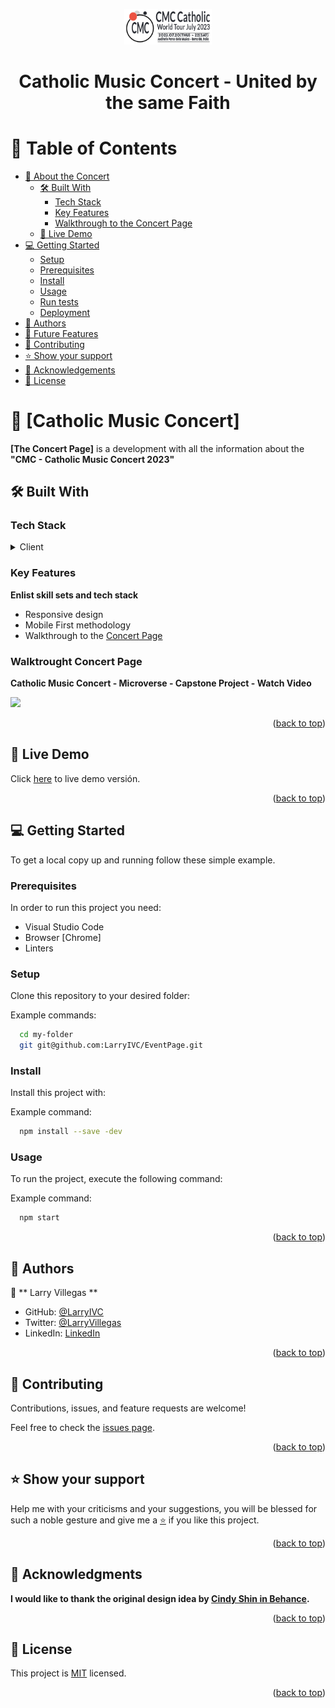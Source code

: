 <a name="readme-top"></a>

<div align="center">
   <img src="images/logo-big.png" alt="logo" width="140"  height="auto" />
  <br/>
  <h1><b>Catholic Music Concert - United by the same Faith</b></h1>

</div>

# 📗 Table of Contents 

- [📖 About the Concert](#about-project)
  - [🛠 Built With](#built-with)
    - [Tech Stack](#tech-stack)
    - [Key Features](#key-features)
    - [Walkthrough to the Concert Page](#walkthrough)
  - [🚀 Live Demo](#live-demo)
- [💻 Getting Started](#getting-started)
  - [Setup](#setup)
  - [Prerequisites](#prerequisites)
  - [Install](#install)
  - [Usage](#usage)
  - [Run tests](#run-tests)
  - [Deployment](#triangular_flag_on_post-deployment)
- [👥 Authors](#authors)
- [🔭 Future Features](#future-features)
- [🤝 Contributing](#contributing)
- [⭐️ Show your support](#support)
- [🙏 Acknowledgements](#acknowledgements)
- [📝 License](#license)


# 📖 [Catholic Music Concert] <a name="about-project"></a>

**[The Concert Page]** is a development with all the information about the **"CMC - Catholic Music Concert 2023"**

## 🛠 Built With <a name="built-with"></a>

### Tech Stack <a name="tech-stack"></a>

<details>
  <summary>Client</summary>
  <ul>
    <li><a href="https://code.visualstudio.com/">HTML</a></li>
    <li><a href="https://www.w3.org/standards/">CSS</a></li>
  </ul>
</details>
  
### Key Features <a name="key-features"></a>

**Enlist skill sets and tech stack**
- Responsive design
- Mobile First methodology
- Walkthrough to the [Concert Page](https://www.loom.com/)

### Walktrought Concert Page <a name="walktrought"></a>

**Catholic Music Concert - Microverse - Capstone Project - Watch Video**

[<img style="max-width:300px;" src="https://cdn.loom.com/sessions/thumbnails/165bf7bc353a424195f804718c734c7f-with-play.gif">](https://www.loom.com/share/165bf7bc353a424195f804718c734c7f)

<p align="right">(<a href="#readme-top">back to top</a>)</p>

## 🚀 Live Demo <a name="live-demo"></a>

Click [here](https://larryivc.github.io/EventPage/index.html) to live demo versión.

<p align="right">(<a href="#readme-top">back to top</a>)</p>

## 💻 Getting Started <a name="getting-started"></a>

To get a local copy up and running follow these simple example.

### Prerequisites

In order to run this project you need:

  * Visual Studio Code
  * Browser [Chrome]
  * Linters

### Setup

Clone this repository to your desired folder:

Example commands:

```sh
  cd my-folder
  git git@github.com:LarryIVC/EventPage.git
```
### Install

Install this project with:

Example command:

```sh
  npm install --save -dev
```
### Usage

To run the project, execute the following command:

Example command:

```sh
  npm start
```

<p align="right">(<a href="#readme-top">back to top</a>)</p>

<!-- AUTHORS -->

## 👥 Authors <a name="authors"></a>

👤 ** Larry Villegas **

- GitHub: [@LarryIVC](https://github.com/LarryIVC)
- Twitter: [@LarryVillegas](https://twitter.com/LarryVillegas)
- LinkedIn: [LinkedIn](https://www.linkedin.com/in/larry-villegas-26216b259/)

<p align="right">(<a href="#readme-top">back to top</a>)</p>

<!-- CONTRIBUTING -->

## 🤝 Contributing <a name="contributing"></a>

Contributions, issues, and feature requests are welcome!

Feel free to check the [issues page](https://github.com/LarryIVC/portfolio/issues).

<p align="right">(<a href="#readme-top">back to top</a>)</p>

<!-- SUPPORT -->

## ⭐️ Show your support <a name="support"></a>

Help me with your criticisms and your suggestions, you will be blessed for such a noble gesture and give me a [⭐️](https://github.com/LarryIVC/EventPage/stargazers) if you like this project.

<p align="right">(<a href="#readme-top">back to top</a>)</p>

<!-- LICENSE -->

<!-- ACKNOWLEDGEMENTS -->

## 🙏 Acknowledgments <a name="acknowledgements"></a>


**I would like to thank the original design idea by [Cindy Shin in Behance](https://www.behance.net/adagio07).**

<p align="right">(<a href="#readme-top">back to top</a>)</p>

## 📝 License <a name="license"></a>

This project is [MIT](LICENSE) licensed.

<p align="right">(<a href="#readme-top">back to top</a>)</p>
